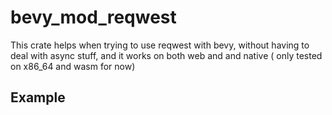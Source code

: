# bevy_mod_reqwest

This crate helps when trying to use reqwest with bevy, without having to deal with async stuff, and it works on both web and and native
( only tested on x86_64 and wasm for now)


## Example

``` rust
